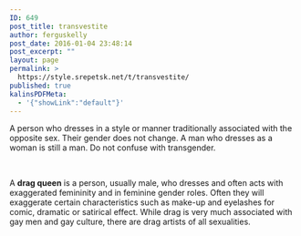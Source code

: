 ```yaml
---
ID: 649
post_title: transvestite
author: ferguskelly
post_date: 2016-01-04 23:48:14
post_excerpt: ""
layout: page
permalink: >
  https://style.srepetsk.net/t/transvestite/
published: true
kalinsPDFMeta:
  - '{"showLink":"default"}'
---
```

A person who dresses in a style or manner traditionally associated with the opposite sex. Their gender does not change. A man who dresses as a woman is still a man. Do not confuse with transgender.

&nbsp;

A <strong>drag queen</strong> is a person, usually male, who dresses and often acts with exaggerated femininity and in feminine gender roles. Often they will exaggerate certain characteristics such as make-up and eyelashes for comic, dramatic or satirical effect. While drag is very much associated with gay men and gay culture, there are drag artists of all sexualities.